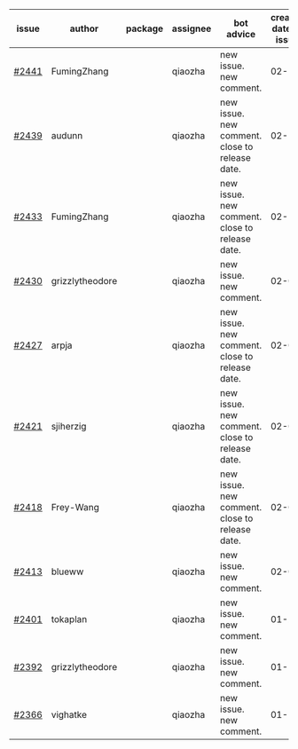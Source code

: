 | issue | author | package | assignee | bot advice | created date of issue | target release date | date from target |
| ------ | ------ | ------ | ------ | ------ | ------ | ------ | :-----: |
| [#2441](https://github.com/Azure/sdk-release-request/issues/2441) | FumingZhang |  | qiaozha | new issue. new comment. | 02-14 | 02-21 |  |
| [#2439](https://github.com/Azure/sdk-release-request/issues/2439) | audunn |  | qiaozha | new issue. new comment. close to release date.  | 02-10 | 02-14 | 0 |
| [#2433](https://github.com/Azure/sdk-release-request/issues/2433) | FumingZhang |  | qiaozha | new issue. new comment. close to release date.  | 02-10 | 02-14 | 0 |
| [#2430](https://github.com/Azure/sdk-release-request/issues/2430) | grizzlytheodore |  | qiaozha | new issue. new comment. | 02-09 | 02-23 |  |
| [#2427](https://github.com/Azure/sdk-release-request/issues/2427) | arpja |  | qiaozha | new issue. new comment. close to release date.  | 02-09 | 02-14 | 0 |
| [#2421](https://github.com/Azure/sdk-release-request/issues/2421) | sjiherzig |  | qiaozha | new issue. new comment. close to release date.  | 02-07 | 02-15 | 0 |
| [#2418](https://github.com/Azure/sdk-release-request/issues/2418) | Frey-Wang |  | qiaozha | new issue. new comment. close to release date.  | 02-07 | 02-14 | 0 |
| [#2413](https://github.com/Azure/sdk-release-request/issues/2413) | blueww |  | qiaozha | new issue. new comment. | 02-07 | 02-09 |  |
| [#2401](https://github.com/Azure/sdk-release-request/issues/2401) | tokaplan |  | qiaozha | new issue. new comment. | 01-21 | 02-07 |  |
| [#2392](https://github.com/Azure/sdk-release-request/issues/2392) | grizzlytheodore |  | qiaozha | new issue. new comment. | 01-19 | 01-28 |  |
| [#2366](https://github.com/Azure/sdk-release-request/issues/2366) | vighatke |  | qiaozha | new issue. new comment. | 01-10 | 01-24 |  |
